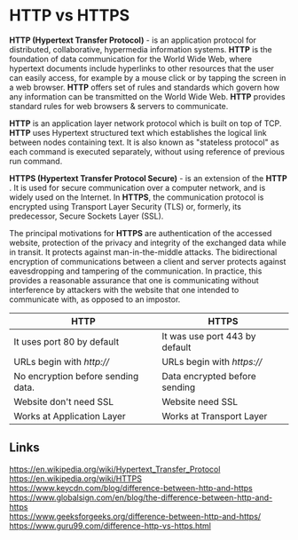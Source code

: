 # HTTP vs HTTPS

**HTTP (Hypertext Transfer Protocol)** - is an application protocol for distributed, collaborative, hypermedia information systems. **HTTP** is the foundation of data communication for the World Wide Web, where hypertext documents include hyperlinks to other resources that the user can easily access, for example by a mouse click or by tapping the screen in a web browser. **HTTP** offers set of rules and standards which govern how any information can be transmitted on the World Wide Web. **HTTP** provides standard rules for web browsers & servers to communicate.

**HTTP** is an application layer network protocol which is built on top of TCP. **HTTP** uses Hypertext structured text which establishes the logical link between nodes containing text. It is also known as "stateless protocol" as each command is executed separately, without using reference of previous run command.

**HTTPS (Hypertext Transfer Protocol Secure)** - is an extension of the **HTTP** . It is used for secure communication over a computer network, and is widely used on the Internet. In **HTTPS**, the communication protocol is encrypted using Transport Layer Security (TLS) or, formerly, its predecessor, Secure Sockets Layer (SSL).

The principal motivations for **HTTPS** are authentication of the accessed website, protection of the privacy and integrity of the exchanged data while in transit. It protects against man-in-the-middle attacks. The bidirectional encryption of communications between a client and server protects against eavesdropping and tampering of the communication. In practice, this provides a reasonable assurance that one is communicating without interference by attackers with the website that one intended to communicate with, as opposed to an impostor.

| HTTP | HTTPS |
|---|---|
| It uses port 80 by default  | It was use port 443 by default  |
| URLs begin with *http://*  | URLs begin with *https://*  |
| No encryption before sending data.  | Data encrypted before sending |
| Website don't need SSL | Website need SSL |
| Works at Application Layer  | Works at Transport Layer  |

## Links
https://en.wikipedia.org/wiki/Hypertext_Transfer_Protocol  
https://en.wikipedia.org/wiki/HTTPS  
https://www.keycdn.com/blog/difference-between-http-and-https  
https://www.globalsign.com/en/blog/the-difference-between-http-and-https  
https://www.geeksforgeeks.org/difference-between-http-and-https/  
https://www.guru99.com/difference-http-vs-https.html  
